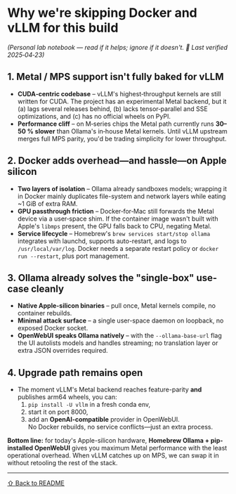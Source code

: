 # Why we're skipping Docker **and** vLLM for this build

*(Personal lab notebook — read if it helps; ignore if it doesn't. 🙂 Last verified 2025‑04‑23)*

## 1. Metal / MPS support isn't fully baked for vLLM  
- **CUDA‑centric codebase** – vLLM's highest‑throughput kernels are still written for CUDA. The project has an experimental Metal backend, but it (a) lags several releases behind, (b) lacks tensor‑parallel and SSE optimizations, and (c) has no official wheels on PyPI.  
- **Performance cliff** – on M‑series chips the Metal path currently runs **30–50 % slower** than Ollama's in‑house Metal kernels. Until vLLM upstream merges full MPS parity, you'd be trading simplicity for lower throughput.

## 2. Docker adds overhead—and hassle—on Apple silicon  
- **Two layers of isolation** – Ollama already sandboxes models; wrapping it in Docker mainly duplicates file-system and network layers while eating ~1 GiB of extra RAM.  
- **GPU passthrough friction** – Docker‑for‑Mac still forwards the Metal device via a user‑space shim. If the container image wasn't built with Apple's `libmps` present, the GPU falls back to CPU, negating Metal.  
- **Service lifecycle** – Homebrew's `brew services start/stop ollama` integrates with launchd, supports auto-restart, and logs to `/usr/local/var/log`. Docker needs a separate restart policy or `docker run --restart`, plus port management.

## 3. Ollama already solves the "single-box" use-case cleanly  
- **Native Apple-silicon binaries** – pull once, Metal kernels compile, no container rebuilds.  
- **Minimal attack surface** – a single user-space daemon on loopback, no exposed Docker socket.  
- **OpenWebUI speaks Ollama natively** – with the `--ollama-base-url` flag the UI autolists models and handles streaming; no translation layer or extra JSON overrides required.

## 4. Upgrade path remains open  
- The moment vLLM's Metal backend reaches feature-parity **and** publishes arm64 wheels, you can:  
  1. `pip install -U vllm` in a fresh conda env,  
  2. start it on port 8000,  
  3. add an **OpenAI-compatible** provider in OpenWebUI.  
  No Docker rebuilds, no service conflicts—just an extra process.

**Bottom line:** for today's Apple-silicon hardware, **Homebrew Ollama + pip-installed OpenWebUI** gives you maximum Metal performance with the least operational overhead. When vLLM catches up on MPS, we can swap it in without retooling the rest of the stack.

---

[⇧ Back&nbsp;to&nbsp;README](../README.md)